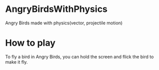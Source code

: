 # AngryBirdsWithPhysics
Angry Birds made with physics(vector, projectile motion)

# How to play
To fly a bird in Angry Birds, you can hold the screen and flick the bird to make it fly.



